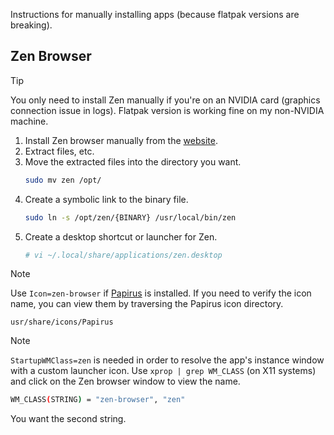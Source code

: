 Instructions for manually installing apps (because flatpak versions are breaking).

## Zen Browser

> [!TIP]
> You only need to install Zen manually if you're on an NVIDIA card (graphics connection issue in logs).
> Flatpak version is working fine on my non-NVIDIA machine.

1.  Install Zen browser manually from the [website](https://zen-browser.app/download/).
2.  Extract files, etc.
3.  Move the extracted files into the directory you want.
    ```sh
    sudo mv zen /opt/
    ```
4.  Create a symbolic link to the binary file.
    ```sh
    sudo ln -s /opt/zen/{BINARY} /usr/local/bin/zen
    ```
5.  Create a desktop shortcut or launcher for Zen.
    ```sh
    # vi ~/.local/share/applications/zen.desktop
    ```

> [!NOTE]
> Use `Icon=zen-browser` if [Papirus](https://github.com/PapirusDevelopmentTeam/papirus-icon-theme) is installed. If you need to verify the icon name, you can view them by traversing the Papirus icon
> directory.
>
> `usr/share/icons/Papirus`

> [!NOTE]
> `StartupWMClass=zen` is needed in order to resolve the app's instance window with a custom launcher icon.
> Use `xprop | grep WM_CLASS` (on X11 systems) and click on the Zen browser window to view the name.
>
> ```sh
> WM_CLASS(STRING) = "zen-browser", "zen"
> ```
>
> You want the second string.
